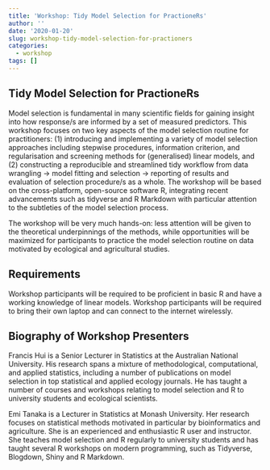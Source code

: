 ```yaml
---
title: 'Workshop: Tidy Model Selection for PractioneRs'
author: ''
date: '2020-01-20'
slug: workshop-tidy-model-selection-for-practioners
categories:
  - workshop
tags: []
---
```



## Tidy Model Selection for PractioneRs

Model selection is fundamental in many scientific fields for gaining insight into how response/s are informed
by a set of measured predictors. This workshop focuses on two key aspects of the model selection routine
for practitioners: (1) introducing and implementing a variety of model selection approaches including
stepwise procedures, information criterion, and regularisation and screening methods for (generalised) linear
models, and (2) constructing a reproducible and streamlined tidy workflow from data wrangling → model
fitting and selection → reporting of results and evaluation of selection procedure/s as a whole. The workshop
will be based on the cross-platform, open-source software R, integrating recent advancements such as
tidyverse and R Markdown with particular attention to the subtleties of the model selection process.

The workshop will be very much hands-on: less attention will be given to the theoretical underpinnings of the
methods, while opportunities will be maximized for participants to practice the model selection routine on
data motivated by ecological and agricultural studies.

## Requirements

Workshop participants will be required to be proficient in basic R and have a working knowledge of linear
models. Workshop participants will be required to bring their own laptop and can connect to the internet
wirelessly.


## Biography of Workshop Presenters

Francis Hui is a Senior Lecturer in Statistics at the Australian National University. His research spans a
mixture of methodological, computational, and applied statistics, including a number of publications on model
selection in top statistical and applied ecology journals. He has taught a number of courses and workshops
relating to model selection and R to university students and ecological scientists.

Emi Tanaka is a Lecturer in Statistics at Monash University. Her research focuses on statistical methods
motivated in particular by bioinformatics and agriculture. She is an experienced and enthusiastic R user and
instructor. She teaches model selection and R regularly to university students and has taught several R
workshops on modern programming, such as Tidyverse, Blogdown, Shiny and R Markdown.